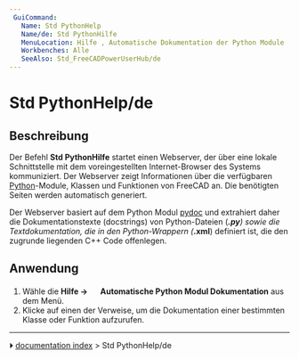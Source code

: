 ```yaml
---
 GuiCommand:
   Name: Std PythonHelp
   Name/de: Std PythonHilfe
   MenuLocation: Hilfe , Automatische Dokumentation der Python Module
   Workbenches: Alle
   SeeAlso: Std_FreeCADPowerUserHub/de
---
```


# Std PythonHelp/de



## Beschreibung

Der Befehl **Std PythonHilfe** startet einen Webserver, der über eine lokale Schnittstelle mit dem voreingestellten Internet-Browser des Systems kommuniziert. Der Webserver zeigt Informationen über die verfügbaren [Python](Python/de.md)-Module, Klassen und Funktionen von FreeCAD an. Die benötigten Seiten werden automatisch generiert.

Der Webserver basiert auf dem Python Modul [pydoc](https://docs.python.org/3.8/library/pydoc.html#module-pydoc) und extrahiert daher die Dokumentationstexte (docstrings) von Python-Dateien (***.py**) sowie die Textdokumentation, die in den Python-Wrappern (***.xml**) definiert ist, die den zugrunde liegenden C++ Code offenlegen.



## Anwendung

1.  Wähle die **Hilfe → <img src="images/Std_PythonHelp.svg" width=16px> Automatische Python Modul Dokumentation** aus dem Menü.
2.  Klicke auf einen der Verweise, um die Dokumentation einer bestimmten Klasse oder Funktion aufzurufen.



---
⏵ [documentation index](../README.md) > Std PythonHelp/de
